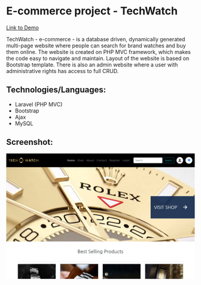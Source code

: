 # E-commerce project - TechWatch

[Link to Demo](http://watches.alexandrpasko.com/)

TechWatch - e-commerce - is a database driven, dynamically generated multi-page website where people can search for brand watches and buy them online. The website is created on PHP MVC framework, which makes the code easy to navigate and maintain. Layout of the website is based on Bootstrap template. There is also an admin website where a user with administrative rights has access to full CRUD. 

## Technologies/Languages:
* Laravel (PHP MVC)
* Bootstrap
* Ajax
* MySQL

## Screenshot:
![Screenshot of layout](screenshot.jpg)